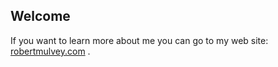 ## Welcome 

If you want to learn more about me you can go to my web site: [robertmulvey.com](https://robertmulvey.com/) .
